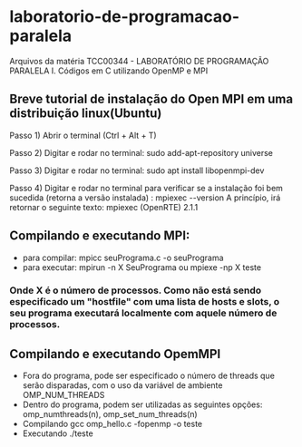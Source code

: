 # laboratorio-de-programacao-paralela
Arquivos da matéria TCC00344 - LABORATÓRIO DE PROGRAMAÇÃO PARALELA I. Códigos em C utilizando OpenMP e MPI

## Breve tutorial de instalação do Open MPI em uma distribuição linux(Ubuntu)

Passo 1) Abrir o terminal (Ctrl + Alt + T)

Passo 2) Digitar e rodar no terminal: sudo add-apt-repository universe

Passo 3) Digitar e rodar no terminal: sudo apt install libopenmpi-dev

Passo 4) Digitar e rodar no terminal para verificar se a instalação foi bem sucedida (retorna a versão instalada) : mpiexec --version
A princípio, irá retornar o seguinte texto: mpiexec (OpenRTE) 2.1.1

## Compilando e executando MPI:
- para compilar: mpicc seuPrograma.c -o seuPrograma
- para executar: mpirun -n X SeuPrograma ou mpiexe -np X teste
### Onde X é o número de processos. Como não está sendo especificado um "hostfile" com uma lista de hosts e slots, o seu programa executará localmente com aquele número de processos.

## Compilando e executando OpemMPI
- Fora do programa, pode ser especificado o número de threads que serão disparadas, com o uso da variável de ambiente OMP_NUM_THREADS
- Dentro do programa, podem ser utilizadas as seguintes opções: omp_numthreads(n), omp_set_num_threads(n)
- Compilando 
 gcc omp_hello.c -fopenmp -o teste
- Executando
 ./teste